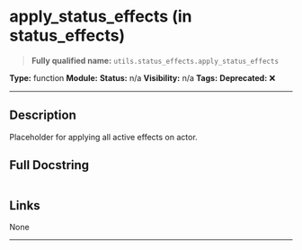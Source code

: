 # apply_status_effects (in status_effects)
> **Fully qualified name:** `utils.status_effects.apply_status_effects`

**Type:** function
**Module:** 
**Status:** n/a
**Visibility:** n/a
**Tags:** 
**Deprecated:** ❌

---

## Description
Placeholder for applying all active effects on actor.

## Full Docstring
```

```

## Links
None

---
